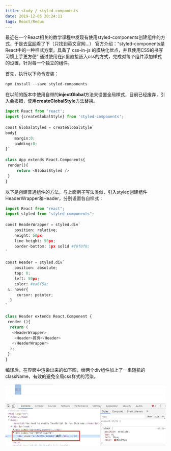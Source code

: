 ```yaml
---
title: study / styled-components
date: 2019-12-05 20:24:11
tags: React/Redux
---
```


最近在一个React相关的教学课程中发现有使用styled-components创建组件的方式，于是去[官网](https://www.styled-components.com/docs)看了下（只找到英文官网...）
官方介绍：“styled-components是React中的一种样式方案，具备了 css-in-js 的模块化优点，并且使用CSS的书写习惯上手更方便” 
通过使用在js里直接嵌入css的方式，完成对每个组件添加样式的设置，针对每一个独立的组件。


首先，执行以下命令安装：

``` python
npm install --save styled-components
```

在以前的版本中使用自带的**injectGlobal**方法来设置全局样式，目前已经废弃，引入会报错，使用**createGlobalStyle**方法替换。


``` python
import React from 'react';
import {createGlobalStyle} from 'styled-components';

const GlobalStyled = createGlobalStyle`
body{
    margin:0;
    padding:0;
}`

class App extends React.Components{
 render(){
     return <GlobalStyled />
 }
}
```


以下是创建普通组件的方法，与上面例子写法类似，引入styled创建组件HeaderWrapper和Header，分别设置各自样式：

``` python
import React from "react";
import styled from "styled-components";

const HeaderWrapper = styled.div`
    position: relative;
    height: 50px;
    line-height: 50px;
    border-bottom: 1px solid #f0f0f0;
`

const Header = styled.div`
    position: absolute;
    top: 0;
    left: 50px;
    color: #ea6f5a;
 &: hover{
     cursor: pointer;
  }
`

class Header extends React.Component {
 render (){
  return (
   <HeaderWrapper>
    <Header>首页</Header>
   </HeaderWrapper>
  );
 }
}
```

编译后，在界面中渲染出来的如下图，给两个div组件加上了一串随机的className，有效的避免全局css样式的污染。

![](191205-1/01.jpg)